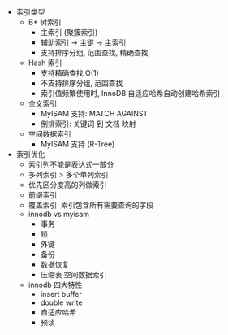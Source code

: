 - 索引类型
	- B+ 树索引
		- 主索引 (聚簇索引)
		- 辅助索引 -> 主键 -> 主索引
		- 支持排序分组, 范围查找, 精确查找
	- Hash 索引
		- 支持精确查找 O(1)
		- 不支持排序分组, 范围查找
		- 索引值频繁使用时, InnoDB 自适应哈希自动创建哈希索引
	- 全文索引
		- MyISAM 支持: MATCH AGAINST
		- 倒排索引: 关键词 到 文档 映射
	- 空间数据索引
		- MyISAM 支持 (R-Tree)
- 索引优化
	- 索引列不能是表达式一部分
	- 多列索引 > 多个单列索引
	- 优先区分度高的列做索引
	- 前缀索引
	- 覆盖索引: 索引包含所有需要查询的字段
	- innodb vs myisam
		- 事务
		- 锁
		- 外键
		- 备份
		- 数据恢复
		- 压缩表 空间数据索引
	- innodb 四大特性
		- insert buffer
		- double write
		- 自适应哈希
		- 预读